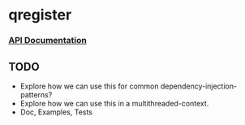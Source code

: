 # qregister

### [API Documentation](http://qrlpx.github.io/qregister/qregister/)

## TODO
* Explore how we can use this for common dependency-injection-patterns?
* Explore how we can use this in a multithreaded-context.
* Doc, Examples, Tests
